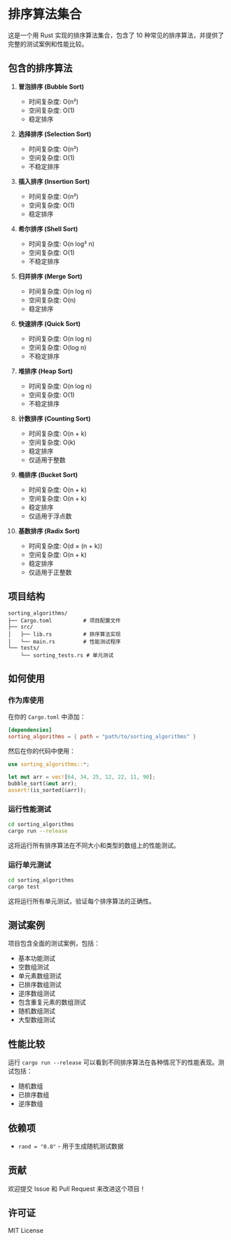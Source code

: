 # 排序算法集合

这是一个用 Rust 实现的排序算法集合，包含了 10 种常见的排序算法，并提供了完整的测试案例和性能比较。

## 包含的排序算法

1. **冒泡排序 (Bubble Sort)**
   - 时间复杂度: O(n²)
   - 空间复杂度: O(1)
   - 稳定排序

2. **选择排序 (Selection Sort)**
   - 时间复杂度: O(n²)
   - 空间复杂度: O(1)
   - 不稳定排序

3. **插入排序 (Insertion Sort)**
   - 时间复杂度: O(n²)
   - 空间复杂度: O(1)
   - 稳定排序

4. **希尔排序 (Shell Sort)**
   - 时间复杂度: O(n log² n)
   - 空间复杂度: O(1)
   - 不稳定排序

5. **归并排序 (Merge Sort)**
   - 时间复杂度: O(n log n)
   - 空间复杂度: O(n)
   - 稳定排序

6. **快速排序 (Quick Sort)**
   - 时间复杂度: O(n log n)
   - 空间复杂度: O(log n)
   - 不稳定排序

7. **堆排序 (Heap Sort)**
   - 时间复杂度: O(n log n)
   - 空间复杂度: O(1)
   - 不稳定排序

8. **计数排序 (Counting Sort)**
   - 时间复杂度: O(n + k)
   - 空间复杂度: O(k)
   - 稳定排序
   - 仅适用于整数

9. **桶排序 (Bucket Sort)**
   - 时间复杂度: O(n + k)
   - 空间复杂度: O(n + k)
   - 稳定排序
   - 仅适用于浮点数

10. **基数排序 (Radix Sort)**
    - 时间复杂度: O(d × (n + k))
    - 空间复杂度: O(n + k)
    - 稳定排序
    - 仅适用于正整数

## 项目结构

```
sorting_algorithms/
├── Cargo.toml          # 项目配置文件
├── src/
│   ├── lib.rs          # 排序算法实现
│   └── main.rs         # 性能测试程序
└── tests/
    └── sorting_tests.rs # 单元测试
```

## 如何使用

### 作为库使用

在你的 `Cargo.toml` 中添加：

```toml
[dependencies]
sorting_algorithms = { path = "path/to/sorting_algorithms" }
```

然后在你的代码中使用：

```rust
use sorting_algorithms::*;

let mut arr = vec![64, 34, 25, 12, 22, 11, 90];
bubble_sort(&mut arr);
assert!(is_sorted(&arr));
```

### 运行性能测试

```bash
cd sorting_algorithms
cargo run --release
```

这将运行所有排序算法在不同大小和类型的数组上的性能测试。

### 运行单元测试

```bash
cd sorting_algorithms
cargo test
```

这将运行所有单元测试，验证每个排序算法的正确性。

## 测试案例

项目包含全面的测试案例，包括：

- 基本功能测试
- 空数组测试
- 单元素数组测试
- 已排序数组测试
- 逆序数组测试
- 包含重复元素的数组测试
- 随机数组测试
- 大型数组测试

## 性能比较

运行 `cargo run --release` 可以看到不同排序算法在各种情况下的性能表现。测试包括：

- 随机数组
- 已排序数组
- 逆序数组

## 依赖项

- `rand = "0.8"` - 用于生成随机测试数据

## 贡献

欢迎提交 Issue 和 Pull Request 来改进这个项目！

## 许可证

MIT License
